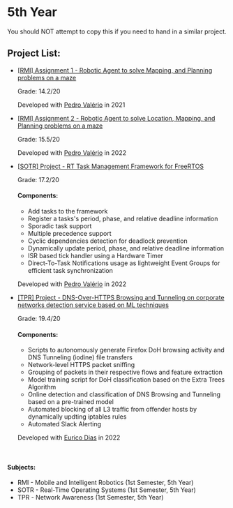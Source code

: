 # 5th Year

You should NOT attempt to copy this if you need to hand in a similar project.

## Project List:

- [[RMI] Assignment 1 - Robotic Agent to solve Mapping, and Planning problems on a maze](https://github.com/skyview-es)

     Grade: 14.2/20

     Developed with [Pedro Valério](https://github.com/PMSValerio) in 2021

- [[RMI] Assignment 2 - Robotic Agent to solve Location, Mapping, and Planning problems on a maze](https://github.com/skyview-es)

     Grade: 15.5/20

     Developed with [Pedro Valério](https://github.com/PMSValerio) in 2022

- [[SOTR] Project - RT Task Management Framework for FreeRTOS](https://github.com/skyview-es)

     Grade: 17.2/20
     
     #### Components:
     - Add tasks to the framework
     - Register a tasks's period, phase, and relative deadline information
     - Sporadic task support
     - Multiple precedence support
     - Cyclic dependencies detection for deadlock prevention
     - Dynamically update period, phase, and relative deadline information
     - ISR based tick handler using a Hardware Timer
     - Direct-To-Task Notifications usage as lightweight Event Groups for efficient task synchronization

     Developed with [Pedro Valério](https://github.com/PMSValerio) in 2022

- [[TPR] Project - DNS-Over-HTTPS Browsing and Tunneling on corporate networks detection service based on ML techniques](https://github.com/skyview-es)

     Grade: 19.4/20
     
     #### Components:
     - Scripts to autonomously generate Firefox DoH browsing activity and DNS Tunneling (iodine) file transfers
     - Network-level HTTPS packet sniffing
     - Grouping of packets in their respective flows and feature extraction
     - Model training script for DoH classification based on the Extra Trees Algorithm
     - Online detection and classification of DNS Browsing and Tunneling based on a pre-trained model
     - Automated blocking of all L3 traffic from offender hosts by dynamically updting iptables rules
     - Automated Slack Alerting

     Developed with [Eurico Dias](https://github.com/eurico-dias) in 2022

<br>

#### Subjects:
- RMI - Mobile and Intelligent Robotics (1st Semester, 5th Year)
- SOTR - Real-Time Operating Systems (1st Semester, 5th Year)
- TPR - Network Awareness (1st Semester, 5th Year)